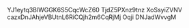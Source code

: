 YJ1eytq3BlWGGK6S5CqcWcZ60 TjdZ5PXnz9tnz
XoSsyiZVNV
cazxDnJAhjeVBUtnL6RiCQjh2m6CqRjMj
Oqji
DNJadWvvgM